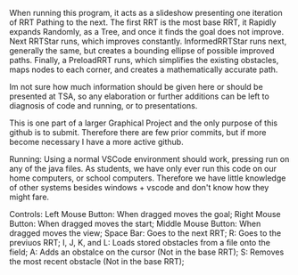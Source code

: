   When running this program, it acts as a slideshow presenting one iteration of RRT Pathing 
to the next. The first RRT is the most base RRT, it Rapidly expands Randomly, as a Tree, and once
it finds the goal does not improve. Next RRTStar runs, which improves constantly. InformedRRTStar
runs next, generally the same, but creates a bounding ellipse of possible improved paths. Finally,
a PreloadRRT runs, which simplifies the existing obstacles, maps nodes to each corner, and creates
a mathematically accurate path.

  Im not sure how much information should be given here or should be presented at TSA, so any elaboration
or further additions can be left to diagnosis of code and running, or to presentations.

  This is one part of a larger Graphical Project and the only purpose of this github is to submit. 
Therefore there are few prior commits, but if more become necessary I have a more active github. 

Running:
  Using a normal VSCode environment should work, pressing run on any of the java files.
  As students, we have only ever run this code on our home computers, or school computers.
  Therefore we have little knowledge of other systems besides windows + vscode and don't know
  how they might fare.

Controls:
  Left Mouse Button: When dragged moves the goal;
  Right Mouse Button: When dragged moves the start;
  Middle Mouse Button: When dragged moves the view;
  Space Bar: Goes to the next RRT;
  R: Goes to the previuos RRT;
  I, J, K, and L: Loads stored obstacles from a file onto the field;
  A: Adds an obstalce on the cursor (Not in the base RRT);
  S: Removes the most recent obstacle (Not in the base RRT);